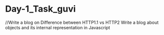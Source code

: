 # Day-1_Task_guvi
//Write a blog on Difference between HTTP1.1 vs HTTP2 Write a blog about objects and its internal representation in Javascript
